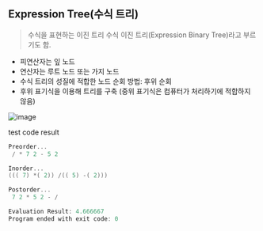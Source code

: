 ## Expression Tree(수식 트리)
> 수식을 표현하는 이진 트리
> 수식 이진 트리(Expression Binary Tree)라고 부르기도 함.

* 피연산자는 잎 노드
* 연산자는 루트 노드 또는 가지 노드
* 수식 트리의 성질에 적합한 노드 순회 방법: 후위 순회
* 후위 표기식을 이용해 트리를 구축 (중위 표기식은 컴퓨터가 처리하기에 적합하지 않음)

![image](https://user-images.githubusercontent.com/22133824/144508759-ae745a1c-6f92-4537-a854-e34280ae3ccd.png)

test code result
```C
Preorder...
 / * 7 2 - 5 2

Inorder...
((( 7) *( 2)) /(( 5) -( 2)))

Postorder...
 7 2 * 5 2 - /

Evaluation Result: 4.666667 
Program ended with exit code: 0
```
